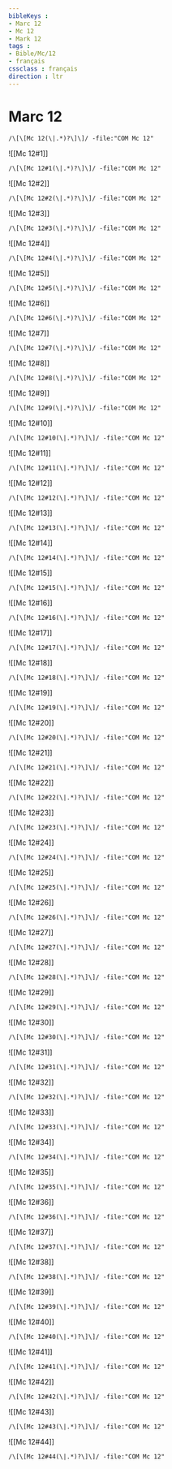 ```yaml
---
bibleKeys : 
- Marc 12
- Mc 12
- Mark 12
tags : 
- Bible/Mc/12
- français
cssclass : français
direction : ltr
---
```


# Marc 12

```query
/\[\[Mc 12(\|.*)?\]\]/ -file:"COM Mc 12"
```



![[Mc 12#1]]

```query
/\[\[Mc 12#1(\|.*)?\]\]/ -file:"COM Mc 12"
```

![[Mc 12#2]]

```query
/\[\[Mc 12#2(\|.*)?\]\]/ -file:"COM Mc 12"
```

![[Mc 12#3]]

```query
/\[\[Mc 12#3(\|.*)?\]\]/ -file:"COM Mc 12"
```

![[Mc 12#4]]

```query
/\[\[Mc 12#4(\|.*)?\]\]/ -file:"COM Mc 12"
```

![[Mc 12#5]]

```query
/\[\[Mc 12#5(\|.*)?\]\]/ -file:"COM Mc 12"
```

![[Mc 12#6]]

```query
/\[\[Mc 12#6(\|.*)?\]\]/ -file:"COM Mc 12"
```

![[Mc 12#7]]

```query
/\[\[Mc 12#7(\|.*)?\]\]/ -file:"COM Mc 12"
```

![[Mc 12#8]]

```query
/\[\[Mc 12#8(\|.*)?\]\]/ -file:"COM Mc 12"
```

![[Mc 12#9]]

```query
/\[\[Mc 12#9(\|.*)?\]\]/ -file:"COM Mc 12"
```

![[Mc 12#10]]

```query
/\[\[Mc 12#10(\|.*)?\]\]/ -file:"COM Mc 12"
```

![[Mc 12#11]]

```query
/\[\[Mc 12#11(\|.*)?\]\]/ -file:"COM Mc 12"
```

![[Mc 12#12]]

```query
/\[\[Mc 12#12(\|.*)?\]\]/ -file:"COM Mc 12"
```

![[Mc 12#13]]

```query
/\[\[Mc 12#13(\|.*)?\]\]/ -file:"COM Mc 12"
```

![[Mc 12#14]]

```query
/\[\[Mc 12#14(\|.*)?\]\]/ -file:"COM Mc 12"
```

![[Mc 12#15]]

```query
/\[\[Mc 12#15(\|.*)?\]\]/ -file:"COM Mc 12"
```

![[Mc 12#16]]

```query
/\[\[Mc 12#16(\|.*)?\]\]/ -file:"COM Mc 12"
```

![[Mc 12#17]]

```query
/\[\[Mc 12#17(\|.*)?\]\]/ -file:"COM Mc 12"
```

![[Mc 12#18]]

```query
/\[\[Mc 12#18(\|.*)?\]\]/ -file:"COM Mc 12"
```

![[Mc 12#19]]

```query
/\[\[Mc 12#19(\|.*)?\]\]/ -file:"COM Mc 12"
```

![[Mc 12#20]]

```query
/\[\[Mc 12#20(\|.*)?\]\]/ -file:"COM Mc 12"
```

![[Mc 12#21]]

```query
/\[\[Mc 12#21(\|.*)?\]\]/ -file:"COM Mc 12"
```

![[Mc 12#22]]

```query
/\[\[Mc 12#22(\|.*)?\]\]/ -file:"COM Mc 12"
```

![[Mc 12#23]]

```query
/\[\[Mc 12#23(\|.*)?\]\]/ -file:"COM Mc 12"
```

![[Mc 12#24]]

```query
/\[\[Mc 12#24(\|.*)?\]\]/ -file:"COM Mc 12"
```

![[Mc 12#25]]

```query
/\[\[Mc 12#25(\|.*)?\]\]/ -file:"COM Mc 12"
```

![[Mc 12#26]]

```query
/\[\[Mc 12#26(\|.*)?\]\]/ -file:"COM Mc 12"
```

![[Mc 12#27]]

```query
/\[\[Mc 12#27(\|.*)?\]\]/ -file:"COM Mc 12"
```

![[Mc 12#28]]

```query
/\[\[Mc 12#28(\|.*)?\]\]/ -file:"COM Mc 12"
```

![[Mc 12#29]]

```query
/\[\[Mc 12#29(\|.*)?\]\]/ -file:"COM Mc 12"
```

![[Mc 12#30]]

```query
/\[\[Mc 12#30(\|.*)?\]\]/ -file:"COM Mc 12"
```

![[Mc 12#31]]

```query
/\[\[Mc 12#31(\|.*)?\]\]/ -file:"COM Mc 12"
```

![[Mc 12#32]]

```query
/\[\[Mc 12#32(\|.*)?\]\]/ -file:"COM Mc 12"
```

![[Mc 12#33]]

```query
/\[\[Mc 12#33(\|.*)?\]\]/ -file:"COM Mc 12"
```

![[Mc 12#34]]

```query
/\[\[Mc 12#34(\|.*)?\]\]/ -file:"COM Mc 12"
```

![[Mc 12#35]]

```query
/\[\[Mc 12#35(\|.*)?\]\]/ -file:"COM Mc 12"
```

![[Mc 12#36]]

```query
/\[\[Mc 12#36(\|.*)?\]\]/ -file:"COM Mc 12"
```

![[Mc 12#37]]

```query
/\[\[Mc 12#37(\|.*)?\]\]/ -file:"COM Mc 12"
```

![[Mc 12#38]]

```query
/\[\[Mc 12#38(\|.*)?\]\]/ -file:"COM Mc 12"
```

![[Mc 12#39]]

```query
/\[\[Mc 12#39(\|.*)?\]\]/ -file:"COM Mc 12"
```

![[Mc 12#40]]

```query
/\[\[Mc 12#40(\|.*)?\]\]/ -file:"COM Mc 12"
```

![[Mc 12#41]]

```query
/\[\[Mc 12#41(\|.*)?\]\]/ -file:"COM Mc 12"
```

![[Mc 12#42]]

```query
/\[\[Mc 12#42(\|.*)?\]\]/ -file:"COM Mc 12"
```

![[Mc 12#43]]

```query
/\[\[Mc 12#43(\|.*)?\]\]/ -file:"COM Mc 12"
```

![[Mc 12#44]]

```query
/\[\[Mc 12#44(\|.*)?\]\]/ -file:"COM Mc 12"
```

